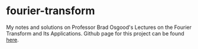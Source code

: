 # fourier-transform

My notes and solutions on Professor Brad Osgood's Lectures on the Fourier Transform and Its Applications. Github page for this project can be found [here](https://eroicaleo.github.io/fourier-transform/).
